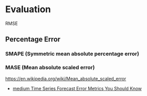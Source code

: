 # Evaluation

RMSE



## Percentage Error
### SMAPE (Symmetric mean absolute percentage error)



### MASE (Mean absolute scaled error)

https://en.wikipedia.org/wiki/Mean_absolute_scaled_error
- [medium Time Series Forecast Error Metrics You Should Know](https://towardsdatascience.com/time-series-forecast-error-metrics-you-should-know-cc88b8c67f27)